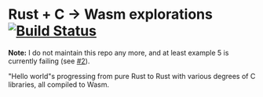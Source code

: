 # Rust + C → Wasm explorations [![Build Status](https://travis-ci.com/wehlutyk/wasm-explorations.svg?branch=master)](https://travis-ci.com/wehlutyk/wasm-explorations)

**Note:** I do not maintain this repo any more, and at least example 5 is currently failing (see [#2](https://github.com/wehlutyk/wasm-explorations/issues/2)).

"Hello world"s progressing from pure Rust to Rust with various degrees of C libraries, all compiled to Wasm.
